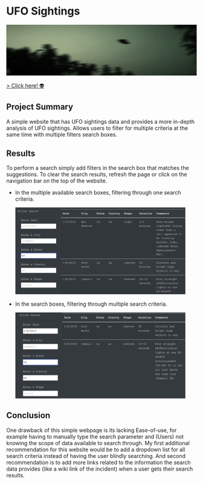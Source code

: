 # UFO Sightings
<img src="Resources/ufo.jpg"> 

[> Click here! 👽](https://xumed001.github.io/JavaScript_UFO/)

## Project Summary 
A simple website that has UFO sightings data and provides a more in-depth analysis of UFO sightings. Allows users to filter for multiple criteria at the same time with multiple filters search boxes.


## Results
To perform a search simply add filters in the search box that matches the suggestions. To clear the search results, refresh the page or click on the navigation bar on the top of the website.

- In the multiple available search boxes, filtering through one search criteria.

     <img src="Resources/one_filter.png" width="450"> 

- In the search boxes, filtering through multiple search criteria.

     <img src="Resources/multiple_filter.png" width="450" height="227">



## Conclusion 
One drawback of this simple webpage is its lacking Ease-of-use, for example having to manually type the search parameter and (Users) not knowing the scope of data available to search through. My first additional recommendation for this website would be to add a dropdown list for all search criteria instead of having the user blindly searching. And second recommendation is to add more links related to the information the search data provides (like a wiki link of the incident) when a user gets their search results.
